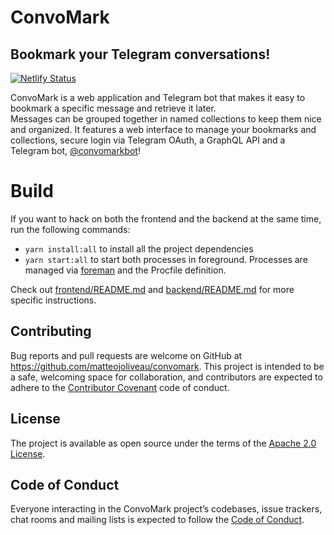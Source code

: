 # ConvoMark
## Bookmark your Telegram conversations!

[![Netlify Status](https://api.netlify.com/api/v1/badges/307b81de-0925-45c8-ab57-7401052d63f2/deploy-status)](https://app.netlify.com/sites/suspicious-pike-0e144f/deploys)

ConvoMark is a web application and Telegram bot that makes it easy to bookmark a specific message and retrieve it later.  
Messages can be grouped together in named collections to keep them nice and organized.
It features a web interface to manage your bookmarks and collections, secure login via Telegram OAuth, a GraphQL API and a Telegram bot, [@convomarkbot](https://t.me/convomarkbot)! 

# Build
If you want to hack on both the frontend and the backend at the same time, run the following commands:
- `yarn install:all` to install all the project dependencies
- `yarn start:all` to start both processes in foreground. Processes are managed via [foreman]() and the Procfile definition.

Check out [frontend/README.md](./frontend/README.md) and [backend/README.md](./backend/README.md) for more specific instructions.

## Contributing
Bug reports and pull requests are welcome on GitHub at https://github.com/matteojoliveau/convomark. This project is intended to be a safe, welcoming space for collaboration, and contributors are expected to adhere to the [Contributor Covenant](https://www.contributor-covenant.org/) code of conduct.

## License
The project is available as open source under the terms of the [Apache 2.0 License](https://opensource.org/licenses/Apache-2.0).

## Code of Conduct
Everyone interacting in the ConvoMark project’s codebases, issue trackers, chat rooms and mailing lists is expected to follow the [Code of Conduct](../CODE_OF_CONDUCT.md).